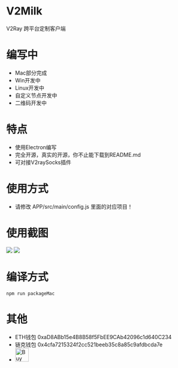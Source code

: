 # V2Milk
V2Ray 跨平台定制客户端

# 编写中
* Mac部分完成
* Win开发中
* Linux开发中
* 自定义节点开发中
* 二维码开发中

# 特点
* 使用Electron编写
* 完全开源，真实的开源，你不止能下载到README.md
* 可对接V2raySocks插件

# 使用方式
* 请修改 APP/src/main/config.js 里面的对应项目！

# 使用截图
![](https://raw.githubusercontent.com/Zzm317/V2Milk/master/images/1.jpg)
![](https://raw.githubusercontent.com/Zzm317/V2Milk/master/images/2.jpg)

# 编译方式
```
npm run packageMac
```

# 其他
* ETH钱包 0xaD8ABb15e4B8B58f5FbEE9CAb42096c1d640C234
* 链克钱包 0x4cfa7215324f2cc521beeb35c8a85c9afdbcda7e
* <a href='https://ko-fi.com/U7U7K54E' target='_blank'><img height='36' style='border:0px;height:36px;' src='https://az743702.vo.msecnd.net/cdn/kofi4.png?v=f' border='0' alt='Buy Me a Coffee' /></a>